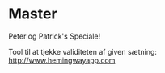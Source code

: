 # Master
Peter og Patrick's Speciale!

Tool til at tjekke validiteten af given sætning:
http://www.hemingwayapp.com
